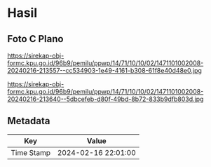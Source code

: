 # Hasil

## Foto C Plano

https://sirekap-obj-formc.kpu.go.id/96b9/pemilu/ppwp/14/71/10/10/02/1471101002008-20240216-213557--cc534903-1e49-4161-b308-61f8e40d48e0.jpg

https://sirekap-obj-formc.kpu.go.id/96b9/pemilu/ppwp/14/71/10/10/02/1471101002008-20240216-213640--5dbcefeb-d80f-49bd-8b72-833b9dfb803d.jpg


## Metadata

| Key        | Value               |
| ---------- | ------------------- |
| Time Stamp | 2024-02-16 22:01:00 |



